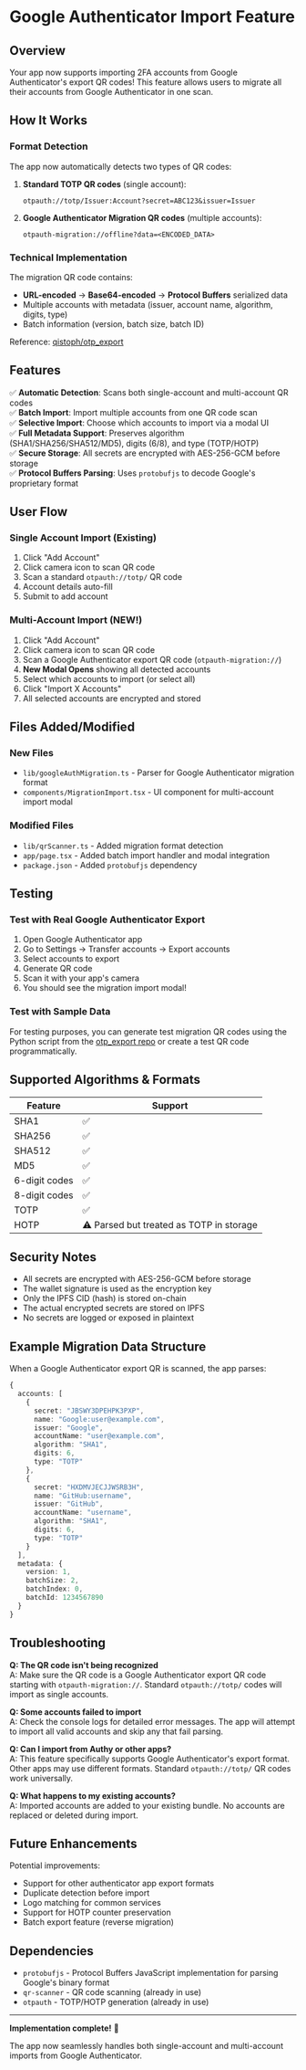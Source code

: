 # Google Authenticator Import Feature

## Overview

Your app now supports importing 2FA accounts from Google Authenticator's export QR codes! This feature allows users to migrate all their accounts from Google Authenticator in one scan.

## How It Works

### Format Detection

The app now automatically detects two types of QR codes:

1. **Standard TOTP QR codes** (single account):
   ```
   otpauth://totp/Issuer:Account?secret=ABC123&issuer=Issuer
   ```

2. **Google Authenticator Migration QR codes** (multiple accounts):
   ```
   otpauth-migration://offline?data=<ENCODED_DATA>
   ```

### Technical Implementation

The migration QR code contains:
- **URL-encoded** → **Base64-encoded** → **Protocol Buffers** serialized data
- Multiple accounts with metadata (issuer, account name, algorithm, digits, type)
- Batch information (version, batch size, batch ID)

Reference: [qistoph/otp_export](https://github.com/qistoph/otp_export)

## Features

✅ **Automatic Detection**: Scans both single-account and multi-account QR codes  
✅ **Batch Import**: Import multiple accounts from one QR code scan  
✅ **Selective Import**: Choose which accounts to import via a modal UI  
✅ **Full Metadata Support**: Preserves algorithm (SHA1/SHA256/SHA512/MD5), digits (6/8), and type (TOTP/HOTP)  
✅ **Secure Storage**: All secrets are encrypted with AES-256-GCM before storage  
✅ **Protocol Buffers Parsing**: Uses `protobufjs` to decode Google's proprietary format

## User Flow

### Single Account Import (Existing)
1. Click "Add Account"
2. Click camera icon to scan QR code
3. Scan a standard `otpauth://totp/` QR code
4. Account details auto-fill
5. Submit to add account

### Multi-Account Import (NEW!)
1. Click "Add Account"
2. Click camera icon to scan QR code
3. Scan a Google Authenticator export QR code (`otpauth-migration://`)
4. **New Modal Opens** showing all detected accounts
5. Select which accounts to import (or select all)
6. Click "Import X Accounts"
7. All selected accounts are encrypted and stored

## Files Added/Modified

### New Files
- `lib/googleAuthMigration.ts` - Parser for Google Authenticator migration format
- `components/MigrationImport.tsx` - UI component for multi-account import modal

### Modified Files
- `lib/qrScanner.ts` - Added migration format detection
- `app/page.tsx` - Added batch import handler and modal integration
- `package.json` - Added `protobufjs` dependency

## Testing

### Test with Real Google Authenticator Export

1. Open Google Authenticator app
2. Go to Settings → Transfer accounts → Export accounts
3. Select accounts to export
4. Generate QR code
5. Scan it with your app's camera
6. You should see the migration import modal!

### Test with Sample Data

For testing purposes, you can generate test migration QR codes using the Python script from the [otp_export repo](https://github.com/qistoph/otp_export) or create a test QR code programmatically.

## Supported Algorithms & Formats

| Feature | Support |
|---------|---------|
| SHA1 | ✅ |
| SHA256 | ✅ |
| SHA512 | ✅ |
| MD5 | ✅ |
| 6-digit codes | ✅ |
| 8-digit codes | ✅ |
| TOTP | ✅ |
| HOTP | ⚠️ Parsed but treated as TOTP in storage |

## Security Notes

- All secrets are encrypted with AES-256-GCM before storage
- The wallet signature is used as the encryption key
- Only the IPFS CID (hash) is stored on-chain
- The actual encrypted secrets are stored on IPFS
- No secrets are logged or exposed in plaintext

## Example Migration Data Structure

When a Google Authenticator export QR is scanned, the app parses:

```typescript
{
  accounts: [
    {
      secret: "JBSWY3DPEHPK3PXP",
      name: "Google:user@example.com",
      issuer: "Google",
      accountName: "user@example.com",
      algorithm: "SHA1",
      digits: 6,
      type: "TOTP"
    },
    {
      secret: "HXDMVJECJJWSRB3H",
      name: "GitHub:username",
      issuer: "GitHub",
      accountName: "username",
      algorithm: "SHA1",
      digits: 6,
      type: "TOTP"
    }
  ],
  metadata: {
    version: 1,
    batchSize: 2,
    batchIndex: 0,
    batchId: 1234567890
  }
}
```

## Troubleshooting

**Q: The QR code isn't being recognized**  
A: Make sure the QR code is a Google Authenticator export QR code starting with `otpauth-migration://`. Standard `otpauth://totp/` codes will import as single accounts.

**Q: Some accounts failed to import**  
A: Check the console logs for detailed error messages. The app will attempt to import all valid accounts and skip any that fail parsing.

**Q: Can I import from Authy or other apps?**  
A: This feature specifically supports Google Authenticator's export format. Other apps may use different formats. Standard `otpauth://totp/` QR codes work universally.

**Q: What happens to my existing accounts?**  
A: Imported accounts are added to your existing bundle. No accounts are replaced or deleted during import.

## Future Enhancements

Potential improvements:
- Support for other authenticator app export formats
- Duplicate detection before import
- Logo matching for common services
- Support for HOTP counter preservation
- Batch export feature (reverse migration)

## Dependencies

- `protobufjs` - Protocol Buffers JavaScript implementation for parsing Google's binary format
- `qr-scanner` - QR code scanning (already in use)
- `otpauth` - TOTP/HOTP generation (already in use)

---

**Implementation complete!** 🎉

The app now seamlessly handles both single-account and multi-account imports from Google Authenticator.


